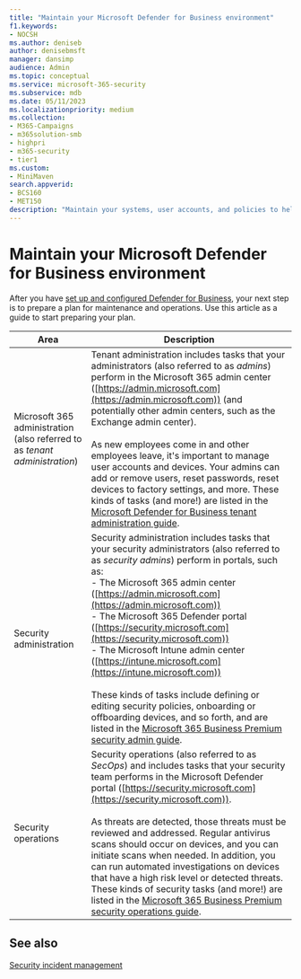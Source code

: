 ```yaml
---
title: "Maintain your Microsoft Defender for Business environment"
f1.keywords:
- NOCSH
ms.author: deniseb
author: denisebmsft
manager: dansimp
audience: Admin
ms.topic: conceptual
ms.service: microsoft-365-security
ms.subservice: mdb
ms.date: 05/11/2023
ms.localizationpriority: medium
ms.collection: 
- M365-Campaigns
- m365solution-smb
- highpri
- m365-security
- tier1
ms.custom:
- MiniMaven
search.appverid:
- BCS160
- MET150
description: "Maintain your systems, user accounts, and policies to help protect against cyberattacks."
---
```


# Maintain your Microsoft Defender for Business environment

After you have [set up and configured Defender for Business](mdb-setup-configuration.md), your next step is to prepare a plan for maintenance and operations. Use this article as a guide to start preparing your plan.

| Area | Description |
|---|---|
| Microsoft 365 administration<br/>(also referred to as *tenant administration*) | Tenant administration includes tasks that your administrators (also referred to as *admins*) perform in the Microsoft 365 admin center ([https://admin.microsoft.com](https://admin.microsoft.com)) (and potentially other admin centers, such as the Exchange admin center). <br/><br/>As new employees come in and other employees leave, it's important to manage user accounts and devices. Your admins can add or remove users, reset passwords, reset devices to factory settings, and more. These kinds of tasks (and more!) are listed in the [Microsoft Defender for Business tenant administration guide](mdb-admin-guide.md). |
| Security administration | Security administration includes tasks that your security administrators (also referred to as *security admins*) perform in portals, such as: <br/>- The Microsoft 365 admin center ([https://admin.microsoft.com](https://admin.microsoft.com)) <br/>- The Microsoft 365 Defender portal ([https://security.microsoft.com](https://security.microsoft.com))<br/>- The Microsoft Intune admin center ([https://intune.microsoft.com](https://intune.microsoft.com))<br/><br/>These kinds of tasks include defining or editing security policies, onboarding or offboarding devices, and so forth, and are listed in the [Microsoft 365 Business Premium security admin guide](m365bp-security-admin-guide.md). |
| Security operations | Security operations (also referred to as *SecOps*) and includes tasks that your security team performs in the Microsoft Defender portal ([https://security.microsoft.com](https://security.microsoft.com)). <br/><br/>As threats are detected, those threats must be reviewed and addressed. Regular antivirus scans should occur on devices, and you can initiate scans when needed. In addition, you can run automated investigations on devices that have a high risk level or detected threats. These kinds of security tasks (and more!) are listed in the [Microsoft 365 Business Premium security operations guide](m365bp-security-operations-guide.md). |


## See also

[Security incident management](m365bp-security-incident-management.md)  
